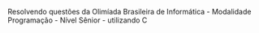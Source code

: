 Resolvendo questões da Olimíada Brasileira de Informática - Modalidade Programação - Nível Sênior - utilizando C